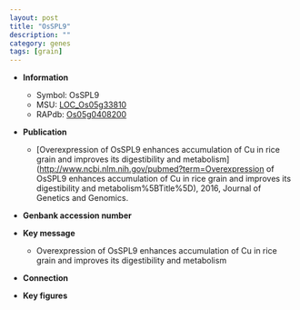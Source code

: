 ```yaml
---
layout: post
title: "OsSPL9"
description: ""
category: genes
tags: [grain]
---
```


* **Information**  
    + Symbol: OsSPL9  
    + MSU: [LOC_Os05g33810](http://rice.plantbiology.msu.edu/cgi-bin/ORF_infopage.cgi?orf=LOC_Os05g33810)  
    + RAPdb: [Os05g0408200](http://rapdb.dna.affrc.go.jp/viewer/gbrowse_details/irgsp1?name=Os05g0408200)  

* **Publication**  
    + [Overexpression of OsSPL9 enhances accumulation of Cu in rice grain and improves its digestibility and metabolism](http://www.ncbi.nlm.nih.gov/pubmed?term=Overexpression of OsSPL9 enhances accumulation of Cu in rice grain and improves its digestibility and metabolism%5BTitle%5D), 2016, Journal of Genetics and Genomics.

* **Genbank accession number**  

* **Key message**  
    + Overexpression of OsSPL9 enhances accumulation of Cu in rice grain and improves its digestibility and metabolism

* **Connection**  

* **Key figures**  


